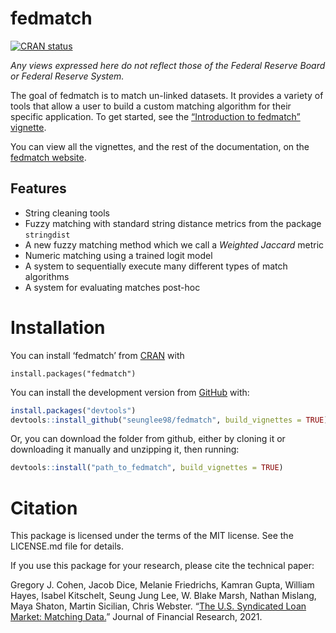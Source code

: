 
<!-- README.md is generated from README.Rmd. Please edit that file -->

# fedmatch

<!-- badges: start -->

[![CRAN
status](https://www.r-pkg.org/badges/version/fedmatch)](https://CRAN.R-project.org/package=fedmatch)
<!-- badges: end -->

*Any views expressed here do not reflect those of the Federal Reserve
Board or Federal Reserve System.*

The goal of fedmatch is to match un-linked datasets. It provides a
variety of tools that allow a user to build a custom matching algorithm
for their specific application. To get started, see the [“Introduction
to fedmatch”
vignette](https://seunglee98.github.io/fedmatch/articles/Intro-to-fedmatch.html).

You can view all the vignettes, and the rest of the documentation, on
the [fedmatch website](https://seunglee98.github.io/fedmatch/).

## Features

-   String cleaning tools
-   Fuzzy matching with standard string distance metrics from the
    package `stringdist`
-   A new fuzzy matching method which we call a *Weighted Jaccard*
    metric
-   Numeric matching using a trained logit model
-   A system to sequentially execute many different types of match
    algorithms
-   A system for evaluating matches post-hoc

# Installation

You can install ‘fedmatch’ from [CRAN](https://cran.r-project.org/) with

    install.packages("fedmatch")

You can install the development version from
[GitHub](https://github.com/) with:

``` r
install.packages("devtools")
devtools::install_github("seunglee98/fedmatch", build_vignettes = TRUE)
```

Or, you can download the folder from github, either by cloning it or
downloading it manually and unzipping it, then running:

``` r
devtools::install("path_to_fedmatch", build_vignettes = TRUE)
```

# Citation

This package is licensed under the terms of the MIT license. See the
LICENSE.md file for details.

If you use this package for your research, please cite the technical
paper:

Gregory J. Cohen, Jacob Dice, Melanie Friedrichs, Kamran Gupta, William
Hayes, Isabel Kitschelt, Seung Jung Lee, W. Blake Marsh, Nathan Mislang,
Maya Shaton, Martin Sicilian, Chris Webster. “[The U.S. Syndicated Loan
Market: Matching
Data.](https://onlinelibrary.wiley.com/doi/full/10.1111/jfir.12261)”
Journal of Financial Research, 2021.
